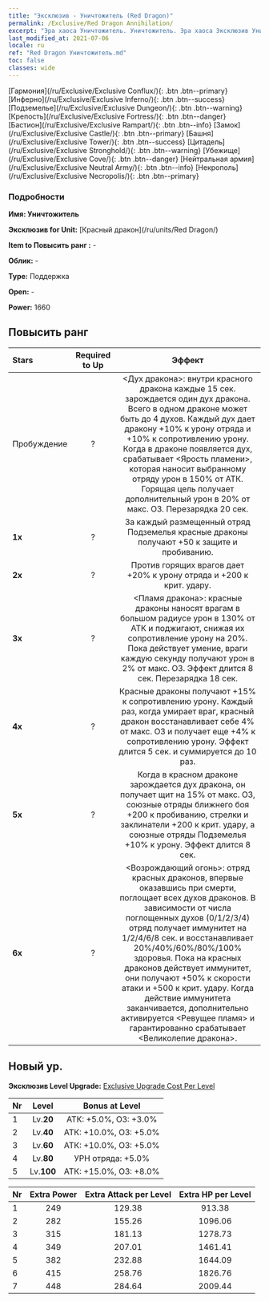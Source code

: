 ```yaml
---
title: "Эксклюзив - Уничтожитель (Red Dragon)"
permalink: /Exclusive/Red Dragon Annihilation/
excerpt: "Эра хаоса Уничтожитель. Уничтожитель. Эра хаоса Эксклюзив Уничтожитель. Красный дракон Эксклюзив."
last_modified_at: 2021-07-06
locale: ru
ref: "Red Dragon Уничтожитель.md"
toc: false
classes: wide
---
```

 [Гармония](/ru/Exclusive/Exclusive Conflux/){: .btn .btn--primary} [Инферно](/ru/Exclusive/Exclusive Inferno/){: .btn .btn--success} [Подземелье](/ru/Exclusive/Exclusive Dungeon/){: .btn .btn--warning} [Крепость](/ru/Exclusive/Exclusive Fortress/){: .btn .btn--danger} [Бастион](/ru/Exclusive/Exclusive Rampart/){: .btn .btn--info} [Замок](/ru/Exclusive/Exclusive Castle/){: .btn .btn--primary} [Башня](/ru/Exclusive/Exclusive Tower/){: .btn .btn--success} [Цитадель](/ru/Exclusive/Exclusive Stronghold/){: .btn .btn--warning} [Убежище](/ru/Exclusive/Exclusive Cove/){: .btn .btn--danger} [Нейтральная армия](/ru/Exclusive/Exclusive Neutral Army/){: .btn .btn--info} [Некрополь](/ru/Exclusive/Exclusive Necropolis/){: .btn .btn--primary} 

### Подробности
 **Имя: Уничтожитель** 

 **Эксклюзив for Unit:** [Красный дракон](/ru/units/Red Dragon/) 

 **Item to Повысить ранг :** -

 **Облик:** -

 **Type:** Поддержка

 **Open:** -

 **Power:** 1660

## Повысить ранг 

  |     Stars    |  Required to Up | Эффект |
  |:-------------|:---------------:|:---------------:|
  |  Пробуждение  | ? | <Дух дракона>: внутри красного дракона каждые 15 сек. зарождается один дух дракона. Всего в одном драконе может быть до 4 духов. Каждый дух дает дракону +10% к урону отряда и +10% к сопротивлению урону. Когда в драконе появляется дух, срабатывает <Ярость пламени>, которая наносит выбранному отряду урон в 150% от АТК. Горящая цель получает дополнительный урон в 20% от макс. ОЗ. Перезарядка 20 сек. |
  | **1x** <i class="fas fa-star"/> | ? | За каждый размещенный отряд Подземелья красные драконы получают +50 к защите и пробиванию. |
  | **2x** <i class="fas fa-star"/> | ? | Против горящих врагов дает +20% к урону отряда и +200 к крит. удару. |
  | **3x** <i class="fas fa-star"/> | ? | <Пламя дракона>: красные драконы наносят врагам в большом радиусе урон в 130% от АТК и поджигают, снижая их сопротивление урону на 20%. Пока действует умение, враги каждую секунду получают урон в 2% от макс. ОЗ. Эффект длится 8 сек. Перезарядка 18 сек. |
  | **4x** <i class="fas fa-star"/> | ? | Красные драконы получают +15% к сопротивлению урону. Каждый раз, когда умирает враг, красный дракон восстанавливает себе 4% от макс. ОЗ и получает еще +4% к сопротивлению урону. Эффект длится 5 сек. и суммируется до 10 раз. |
  | **5x** <i class="fas fa-star"/> | ? | Когда в красном драконе зарождается дух дракона, он получает щит на 15% от макс. ОЗ, союзные отряды ближнего боя +200 к пробиванию, стрелки и заклинатели +200 к крит. удару, а союзные отряды Подземелья +10% к урону. Эффект длится 8 сек. |
  | **6x** <i class="fas fa-star"/> | ? | <Возрождающий огонь>: отряд красных драконов, впервые оказавшись при смерти, поглощает всех духов драконов. В зависимости от числа поглощенных духов (0/1/2/3/4) отряд получает иммунитет на 1/2/4/6/8 сек. и восстанавливает 20%/40%/60%/80%/100% здоровья. Пока на красных драконов действует иммунитет, они получают +50% к скорости атаки и +500 к крит. удару. Когда действие иммунитета заканчивается, дополнительно активируется <Ревущее пламя> и гарантированно срабатывает <Великолепие дракона>. |


## Новый ур.
 **Эксклюзив Level Upgrade:** [Exclusive Upgrade Cost Per Level](/Exclusive/ExclusiveUpgradeCostPerLevel/)

  |  Nr  |   Level  | Bonus at Level |
  |:-----|:--------:|:--------------:|
  | 1 | Lv.**20** | АТК: +5.0%, ОЗ: +3.0% |
  | 2 | Lv.**40** | АТК: +10.0%, ОЗ: +5.0% |
  | 3 | Lv.**60** | АТК: +10.0%, ОЗ: +5.0% |
  | 4 | Lv.**80** | УРН отряда: +5.0% |
  | 5 | Lv.**100** | АТК: +15.0%, ОЗ: +8.0% |


  |  Nr  |  Extra Power | Extra Attack per Level | Extra HP per Level |
  |:-----|:--------:|:--------:|:--------:|
  | 1 | 249 | 129.38 | 913.38 |
  | 2 | 282 | 155.26 | 1096.06 |
  | 3 | 315 | 181.13 | 1278.73 |
  | 4 | 349 | 207.01 | 1461.41 |
  | 5 | 382 | 232.88 | 1644.09 |
  | 6 | 415 | 258.76 | 1826.76 |
  | 7 | 448 | 284.64 | 2009.44 |


